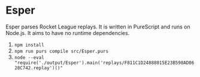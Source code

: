 # Esper

Esper parses Rocket League replays. It is written in PureScript and runs on
Node.js. It aims to have no runtime dependencies.

1.  `npm install`
2.  `npm run purs compile src/Esper.purs`
3.  `node --eval "require('./output/Esper').main('replays/F811C1D24888015E23B598AD8628C742.replay')()"`
